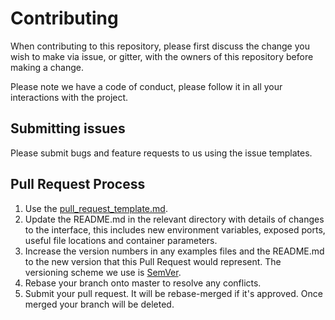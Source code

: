 # Contributing

When contributing to this repository, please first discuss the change you wish to make via issue,
or gitter, with the owners of this repository before making a change.

Please note we have a code of conduct, please follow it in all your interactions with the project.

## Submitting issues

Please submit bugs and feature requests to us using the issue templates.

## Pull Request Process

1. Use the [pull_request_template.md](https://github.com/XGovFormBuilder/digital-form-builder/tree/master/.github/pull_request_template.md).
2. Update the README.md in the relevant directory with details of changes to the interface, this includes new environment
   variables, exposed ports, useful file locations and container parameters.
3. Increase the version numbers in any examples files and the README.md to the new version that this
   Pull Request would represent. The versioning scheme we use is [SemVer](http://semver.org/).
4. Rebase your branch onto master to resolve any conflicts.
5. Submit your pull request. It will be rebase-merged if it's approved. Once merged your branch will be deleted.

